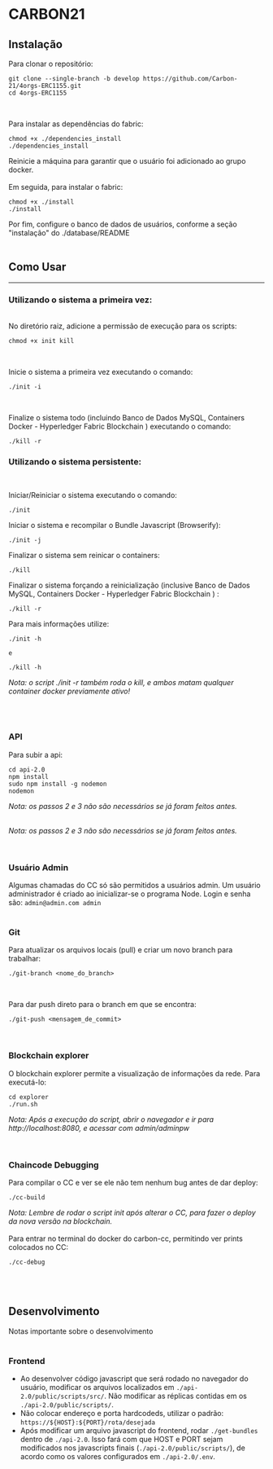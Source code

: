 # CARBON21

## Instalação

Para clonar o repositório:

```
git clone --single-branch -b develop https://github.com/Carbon-21/4orgs-ERC1155.git
cd 4orgs-ERC1155
```

<br>

Para instalar as dependências do fabric:

```
chmod +x ./dependencies_install
./dependencies_install
```

Reinicie a máquina para garantir que o usuário foi adicionado ao grupo docker.
<br>
<br>
Em seguida, para instalar o fabric:

```
chmod +x ./install
./install
```

Por fim, configure o banco de dados de usuários, conforme a seção "instalação" do ./database/README
<br><br>

## Como Usar

---

### Utilizando o sistema a primeira vez:

<br>
No diretório raiz, adicione a permissão de execução para os scripts:

```
chmod +x init kill
```

<br>

Inicie o sistema a primeira vez executando o comando:

```
./init -i
```

<br>

Finalize o sistema todo (incluindo Banco de Dados MySQL, Containers Docker - Hyperledger Fabric Blockchain ) executando o comando:

```
./kill -r
```

### Utilizando o sistema persistente:

<br>

Iniciar/Reiniciar o sistema executando o comando:

```
./init
```

Iniciar o sistema e recompilar o Bundle Javascript (Browserify):

```
./init -j
```

Finalizar o sistema sem reinicar o containers:

```
./kill
```

Finalizar o sistema forçando a reinicialização (inclusive Banco de Dados MySQL, Containers Docker - Hyperledger Fabric Blockchain ) :

```
./kill -r
```

Para mais informações utilize:

```
./init -h

e

./kill -h
```

_Nota: o script ./init -r também roda o kill, e ambos matam qualquer container docker previamente ativo!_

<br>
<br>

### API

Para subir a api:

```
cd api-2.0
npm install
sudo npm install -g nodemon
nodemon
```
_Nota: os passos 2 e 3 não são necessários se já foram feitos antes._
<br><br>

_Nota: os passos 2 e 3 não são necessários se já foram feitos antes._

<br>

### Usuário Admin

Algumas chamadas do CC só são permitidos a usuários admin. Um usuário administrador é criado ao inicializar-se o programa Node. Login e senha são:
`admin@admin.com admin`
<br>
<br>

### Git

Para atualizar os arquivos locais (pull) e criar um novo branch para trabalhar:

```
./git-branch <nome_do_branch>
```

<br>

Para dar push direto para o branch em que se encontra:

```
./git-push <mensagem_de_commit>
```

<br>

### Blockchain explorer

O blockchain explorer permite a visualização de informações da rede. Para executá-lo:

```
cd explorer
./run.sh
```

_Nota: Após a execução do script, abrir o navegador e ir para http://localhost:8080, e acessar com admin/adminpw_

<br>

### Chaincode Debugging

Para compilar o CC e ver se ele não tem nenhum bug antes de dar deploy:

```
./cc-build
```

_Nota: Lembre de rodar o script init após alterar o CC, para fazer o deploy da nova versão na blockchain._
<br>
<br>
Para entrar no terminal do docker do carbon-cc, permitindo ver prints colocados no CC:

```
./cc-debug
```

<br><br>

## Desenvolvimento

Notas importante sobre o desenvolvimento
<br><br>

### Frontend

- Ao desenvolver código javascript que será rodado no navegador do usuário, modificar os arquivos localizados em `./api-2.0/public/scripts/src/`. Não modificar as réplicas contidas em os `./api-2.0/public/scripts/`.
- Não colocar endereço e porta hardcodeds, utilizar o padrão: `https://${HOST}:${PORT}/rota/desejada`
- Após modificar um arquivo javascript do frontend, rodar `./get-bundles` dentro de `./api-2.0`. Isso fará com que HOST e PORT sejam modificados nos javascripts finais (`./api-2.0/public/scripts/`), de acordo como os valores configurados em `./api-2.0/.env`.
